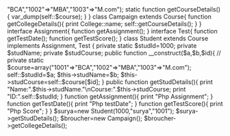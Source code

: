 
<?php
class College{
    const name="park college";
}
class Course{
    protected static $course=array("1001"=>"BCA","1002"=>"MBA","1003"=>"M.com");
    static function getCourseDetails(){
        var_dump(self::$course);
    }
}
class Campaign extends Course{
    function getCollegeDetails(){
      print College::name;   
      self::getCourseDetails(); 
    }
}

interface Assignment{
    function getAssignment();
}
interface Test{
    function getTestDate();
    function getTestScore();
}
class Student extends Course implements Assignment, Test {
    private static $studId=1000;
    private $studName;
    private $studCourse;
   public function __construct($a,$b,$id){
    // private static $course=array("1001"=>"BCA","1002"=>"MBA","1003"=>"M.com");
    self::$studId=$a;
    $this->studName=$b;
    $this->studCourse=self::$course[$id];

   } 
   public function getStudDetails(){
       print "Name:".$this->studName."\nCourse:".$this->studCourse;
       print "ID:".self::$studId;
   } 
   function getAssignment(){
        print "Php Assignment";
   }
   function getTestDate(){
    print "Php testDate";
   }

   function getTestScore(){
    print "Php Score";
   }
}

$surya=new Student(1000,"surya","1001");
$surya->getStudDetails();
$broucher=new Campaign();
$broucher->getCollegeDetails();
